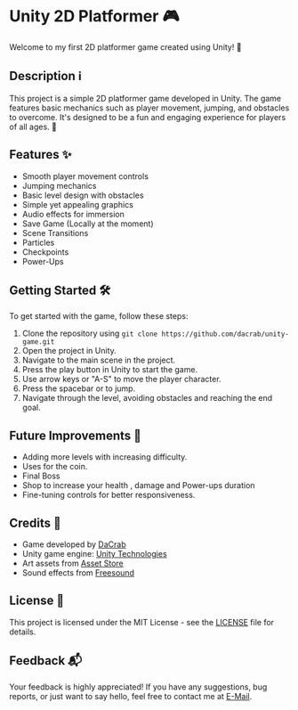 # Unity 2D Platformer 🎮

Welcome to my first 2D platformer game created using Unity! 🚀

## Description ℹ️
This project is a simple 2D platformer game developed in Unity. The game features basic mechanics such as player movement, jumping, and obstacles to overcome. It's designed to be a fun and engaging experience for players of all ages. 🎉

## Features ✨
- Smooth player movement controls
- Jumping mechanics
- Basic level design with obstacles
- Simple yet appealing graphics
- Audio effects for immersion
- Save Game (Locally at the moment)
- Scene Transitions
- Particles
- Checkpoints
- Power-Ups

## Getting Started 🛠️
To get started with the game, follow these steps:
1. Clone the repository using `git clone https://github.com/dacrab/unity-game.git`
2. Open the project in Unity.
3. Navigate to the main scene in the project.
4. Press the play button in Unity to start the game.
5. Use arrow keys or "A-S" to move the player character.
6. Press the spacebar or to jump.
7. Navigate through the level, avoiding obstacles and reaching the end goal.

## Future Improvements 🚧
- Adding more levels with increasing difficulty.
- Uses for the coin.
- Final Boss
- Shop to increase your health , damage and Power-ups duration
- Fine-tuning controls for better responsiveness.

## Credits 🙌
- Game developed by [DaCrab](https://github.com/dacrab)
- Unity game engine: [Unity Technologies](https://unity.com/)
- Art assets from [Asset Store](https://assetstore.unity.com/)
- Sound effects from [Freesound](https://freesound.org/)

## License 📝
This project is licensed under the MIT License - see the [LICENSE](https://github.com/git/git-scm.com/blob/main/MIT-LICENSE.txt) file for details.

## Feedback 📬
Your feedback is highly appreciated! If you have any suggestions, bug reports, or just want to say hello, feel free to contact me at [E-Mail](mailto:vaggeliskavouras6@gmail.com).

